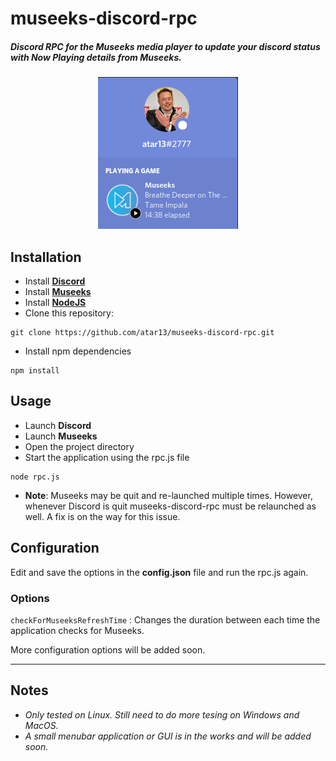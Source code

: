 # museeks-discord-rpc

##### Discord RPC for the Museeks media player to update your discord status with Now Playing details from Museeks.

<p align="center">
  <img src="rpc_example.png">
</p>

## Installation
- Install **[Discord](https://discord.com/)**
- Install **[Museeks](https://museeks.io/)**
- Install **[NodeJS](https://nodejs.org/en/)**
- Clone this repository:
```clone
git clone https://github.com/atar13/museeks-discord-rpc.git
```
- Install npm dependencies
```npm_install
npm install
```
## Usage
- Launch **Discord**
- Launch **Museeks**
- Open the project directory
- Start the application using the rpc.js file
```node_rpc
node rpc.js
```
* **Note**: Museeks may be quit and re-launched multiple times. However, whenever Discord is quit museeks-discord-rpc must be relaunched as well. A fix is on the way for this issue.

## Configuration
Edit and save the options in the **config.json** file and run the rpc.js again.
### Options 
`checkForMuseeksRefreshTime` : Changes the duration between each time the application checks for Museeks.

More configuration options will be added soon.

---
## Notes 
- *Only tested on Linux. Still need to do more tesing on Windows and MacOS.*
- *A small menubar application or GUI is in the works and will be added soon.*
